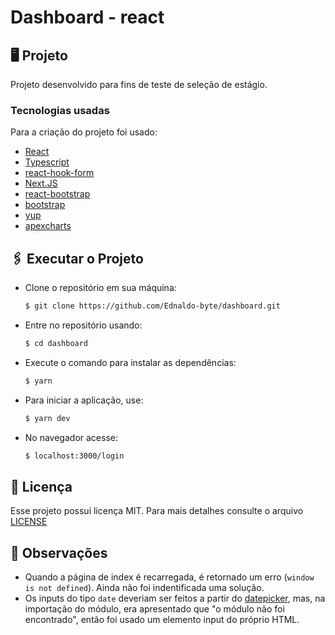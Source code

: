 # Dashboard - react

## 🖥 Projeto
  Projeto desenvolvido para fins de teste de seleção de estágio.

### Tecnologias usadas

Para a criação do projeto foi usado: 

- [React](https://reactjs.org/)
- [Typescript](https://www.typescript.org/)
- [react-hook-form](https://react-hook-form.com/)
- [Next.JS](https://nextjs.org/)
- [react-bootstrap](https://react-bootstrap.github.io/)
- [bootstrap](https://getbootstrap.com/)
- [yup](https://www.npmjs.com/package/yup)
- [apexcharts](https://apexcharts.com/)

## 🖇 Executar o Projeto
  
- Clone o repositório em sua máquina:
    ```bash
    $ git clone https://github.com/Ednaldo-byte/dashboard.git
    ```
- Entre no repositório usando:
    ```bash
    $ cd dashboard
    ```
- Execute o comando para instalar as dependências:
    ```bash
    $ yarn
    ```
- Para iniciar a aplicação, use:
    ```bash
    $ yarn dev
    ```
- No navegador acesse:
    ```bash
    $ localhost:3000/login
    ```


##  📃 Licença
  Esse projeto possui licença MIT. Para mais detalhes consulte o arquivo [LICENSE](LICENSE.md)
  
## 📌 Observações
  
  - Quando a página de index é recarregada, é retornado um erro (`window is not defined`). Ainda não foi indentificada uma solução.
  - Os inputs do tipo `date` deveriam ser feitos a partir do [datepicker](https://reactdatepicker.com/), mas, na importação do módulo, era apresentado que "o módulo não foi encontrado", então foi usado um elemento input do próprio HTML.
